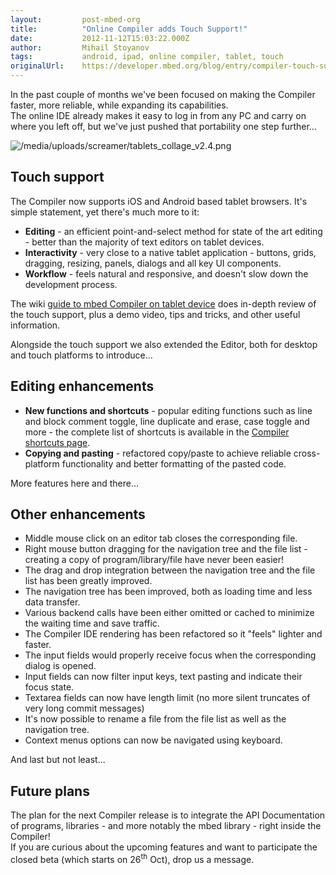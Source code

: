 ```yaml
---
layout:         post-mbed-org
title:          "Online Compiler adds Touch Support!"
date:           2012-11-12T15:03:22.000Z
author:         Mihail Stoyanov
tags:           android, ipad, online compiler, tablet, touch
originalUrl:    https://developer.mbed.org/blog/entry/compiler-touch-support/
---
```


<p>
  In the past couple of months we've been focused on making the
  Compiler faster, more reliable, while expanding its
  capabilities.<br>
  The online IDE already makes it easy to log in from any PC and
  carry on where you left off, but we've just pushed that
  portability one step further...
</p>
<p>
  <img src=
  "https://developer.mbed.org/media/uploads/screamer/tablets_collage_v2.4.png"
  alt="/media/uploads/screamer/tablets_collage_v2.4.png" title=
  "/media/uploads/screamer/tablets_collage_v2.4.png">
</p>
<h2>
  Touch support
</h2>
<p>
  The Compiler now supports iOS and Android based tablet browsers.
  It's simple statement, yet there's much more to it:
</p>
<ul>
  <li>
    <strong>Editing</strong> - an efficient point-and-select method
    for state of the art editing - better than the majority of text
    editors on tablet devices.
  </li>
  <li>
    <strong>Interactivity</strong> - very close to a native tablet
    application - buttons, grids, dragging, resizing, panels,
    dialogs and all key UI components.
  </li>
  <li>
    <strong>Workflow</strong> - feels natural and responsive, and
    doesn't slow down the development process.
  </li>
</ul>
<p>
  The wiki <a href=
  "/handbook/Guide-to-mbed-Compiler-on-tablet-device">guide to mbed
  Compiler on tablet device</a> does in-depth review of the touch
  support, plus a demo video, tips and tricks, and other useful
  information.
</p>
<p>
  Alongside the touch support we also extended the Editor, both for
  desktop and touch platforms to introduce...
</p>
<h2>
  Editing enhancements
</h2>
<ul>
  <li>
    <strong>New functions and shortcuts</strong> - popular editing
    functions such as line and block comment toggle, line duplicate
    and erase, case toggle and more - the complete list of
    shortcuts is available in the <a href=
    "/handbook/Compiler-shortcuts-and-controls">Compiler shortcuts
    page</a>.
  </li>
  <li>
    <strong>Copying and pasting</strong> - refactored copy/paste to
    achieve reliable cross-platform functionality and better
    formatting of the pasted code.
  </li>
</ul>
<p>
  More features here and there...
</p>
<h2>
  Other enhancements
</h2>
<ul>
  <li>Middle mouse click on an editor tab closes the corresponding
  file.
  </li>
  <li>Right mouse button dragging for the navigation tree and the
  file list - creating a copy of program/library/file have never
  been easier!
  </li>
  <li>The drag and drop integration between the navigation tree and
  the file list has been greatly improved.
  </li>
  <li>The navigation tree has been improved, both as loading time
  and less data transfer.
  </li>
  <li>Various backend calls have been either omitted or cached to
  minimize the waiting time and save traffic.
  </li>
  <li>The Compiler IDE rendering has been refactored so it "feels"
  lighter and faster.
  </li>
  <li>The input fields would properly receive focus when the
  corresponding dialog is opened.
  </li>
  <li>Input fields can now filter input keys, text pasting and
  indicate their focus state.
  </li>
  <li>Textarea fields can now have length limit (no more silent
  truncates of very long commit messages)
  </li>
  <li>It's now possible to rename a file from the file list as well
  as the navigation tree.
  </li>
  <li>Context menus options can now be navigated using keyboard.
  </li>
</ul>
<p>
  And last but not least...
</p>
<h2>
  Future plans
</h2>
<p>
  The plan for the next Compiler release is to integrate the API
  Documentation of programs, libraries - and more notably the mbed
  library - right inside the Compiler!<br>
  If you are curious about the upcoming features and want to
  participate the closed beta (which starts on 26<sup>th</sup>
  Oct), drop us a message.
</p>

